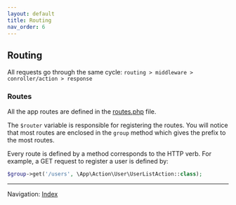 ```yaml
---
layout: default
title: Routing
nav_order: 6
---
```


## Routing

All requests go through the same cycle:  `routing > middleware > conroller/action > response`

### Routes

All the app routes are defined in the [routes.php](https://github.com/odan/slim4-skeleton/blob/master/config/routes.php) file.

The `$router` variable is responsible for registering the routes. 
You will notice that most routes are enclosed in the `group` method which gives the prefix to the most routes.

Every route is defined by a method corresponds to the HTTP verb. For example, a GET request to register a user is defined by:

```php
$group->get('/users', \App\Action\User\UserListAction::class);
```

<hr>

Navigation: [Index](readme.md)
